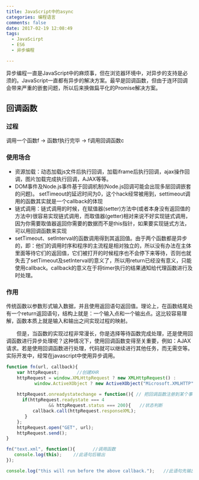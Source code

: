 ```yaml
---
title: JavaScript中的async
categories: 编程语言
comments: false
date: 2017-02-19 12:08:49
tags:
  - JavaScirpt 
  - ES6
  - 异步编程

---
```


异步编程一直是JavaScript中的麻烦事，但在浏览器环境中，对异步的支持是必须的。JavaScript一直都有异步的解决方案。最早是回调函数，但由于连环回调会带来严重的嵌套问题，所以后来换做扁平化的Promise解决方案。

<!--more-->

## 回调函数

### 过程

调用一个函数f -> 函数f执行完毕 -> f调用回调函数c 

### 使用场合

- 资源加载：动态加载js文件后执行回调，加载iframe后执行回调，ajax操作回调，图片加载完成执行回调，AJAX等等。
- DOM事件及Node.js事件基于回调机制(Node.js回调可能会出现多层回调嵌套的问题)。
  setTimeout的延迟时间为0，这个hack经常被用到，settimeout调用的函数其实就是一个callback的体现
- 链式调用：链式调用的时候，在赋值器(setter)方法中(或者本身没有返回值的方法中)很容易实现链式调用，而取值器(getter)相对来说不好实现链式调用，因为你需要取值器返回你需要的数据而不是this指针，如果要实现链式方法，可以用回调函数来实现
- setTimeout、setInterval的函数调用得到其返回值。由于两个函数都是异步的，即：他们的调用时序和程序的主流程是相对独立的，所以没有办法在主体里面等待它们的返回值，它们被打开的时候程序也不会停下来等待，否则也就失去了setTimeout及setInterval的意义了，所以用return已经没有意义，只能使用callback。callback的意义在于将timer执行的结果通知给代理函数进行及时处理。

### 作用

传统函数以参数形式输入数据，并且使用返回语句返回值。理论上，在函数结尾处有一个return返回语句，结构上就是：一个输入点和一个输出点。这比较容易理解，函数本质上就是输入和输出之间实现过程的映射。

　　但是，当函数的实现过程非常漫长，你是选择等待函数完成处理，还是使用回调函数进行异步处理呢？这种情况下，使用回调函数变得至关重要，例如：AJAX请求。若是使用回调函数进行处理，代码就可以继续进行其他任务，而无需空等。实际开发中，经常在javascript中使用异步调用。

```javascript
function fn(url, callback){
    var httpRequest;　　　　//创建XHR
    httpRequest = window.XMLHttpRequest ? new XMLHttpRequest() :　　　
　　　　    window.ActiveXObject ? new ActiveXObject("Microsoft.XMLHTTP"             ) : undefined;//针对IE进行功能性检测
    
    httpRequest.onreadystatechange = function(){ // 把回调函数注册到某个事件上
      if(httpRequest.readystate === 4 
                && httpRequest.status === 200){　　//状态判断
          callback.call(httpRequest.responseXML);  
       }
    };
    httpRequest.open("GET", url);
    httpRequest.send();
}

fn("text.xml", function(){　　　　//调用函数
   console.log(this); 　　//此语句后输出
});

console.log("this will run before the above callback.");　　//此语句先输出
```


